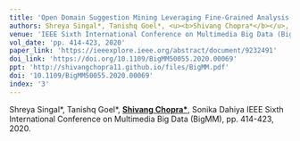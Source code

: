```yaml
---
title: 'Open Domain Suggestion Mining Leveraging Fine-Grained Analysis'
authors: Shreya Singal*, Tanishq Goel*, <u><b>Shivang Chopra*</b></u>, Sonika Dahiya
venue: 'IEEE Sixth International Conference on Multimedia Big Data (BigMM)'
vol_date: 'pp. 414-423, 2020'
paper_link: 'https://ieeexplore.ieee.org/abstract/document/9232491'
doi_link: 'https://doi.org/10.1109/BigMM50055.2020.00069'
ppt: 'http://shivangchopra11.github.io/files/BigMM.pdf'
doi: '10.1109/BigMM50055.2020.00069'
index: '3'
---
```

Shreya Singal*, Tanishq Goel*, <u><b>Shivang Chopra*</b></u>, Sonika Dahiya
IEEE Sixth International Conference on Multimedia Big Data (BigMM), pp. 414-423, 2020.
